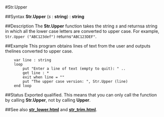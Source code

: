
#Str.Upper

##Syntax
**Str.Upper** (_s_ : **string**) : **string**



##Description
The **Str.Upper** function takes the string _s_ and returnsa string in which all the lower case letters are converted to upper case. For example, `Str.Upper ("ABC123def")` returns`"ABC123DEF"`.



##Example
This program obtains lines of text from the user and outputs thelines converted to upper case.


        var line : string
        loop
            put "Enter a line of text (empty to quit): " ..
            get line : *
            exit when line = ""
            put "The upper case version: ", Str.Upper (line)
        end loop
    
##Status
Exported qualified.
This means that you can only call the function by calling **Str.Upper**, not by calling **Upper**.



##See also
**[str_lower.html](Str.Lower)** and **[str_trim.html](Str.Trim)**.


